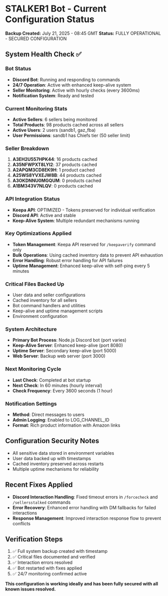 # STALKER1 Bot - Current Configuration Status
**Backup Created:** July 21, 2025 - 08:45 GMT
**Status:** FULLY OPERATIONAL - SECURED CONFIGURATION

## System Health Check ✅

### Bot Status
- **Discord Bot**: Running and responding to commands
- **24/7 Operation**: Active with enhanced keep-alive system
- **Seller Monitoring**: Active with hourly checks (every 3600ms)
- **Notification System**: Ready and tested

### Current Monitoring Stats
- **Active Sellers**: 6 sellers being monitored
- **Total Products**: 98 products cached across all sellers
- **Active Users**: 2 users (sandb1, gaz_fba)
- **User Permissions**: sandb1 has Chiefs tier (50 seller limit)

### Seller Breakdown
1. **A3EH2U557HPK44**: 16 products cached
2. **A35NFWPXT8LYI2**: 37 products cached  
3. **A2APQM3CD8EK9H**: 1 product cached
4. **A25WS8YVXEJW8B**: 44 products cached
5. **A3OKDNNU0MGQUM**: 0 products cached
6. **A1BM343V7NLQV**: 0 products cached

### API Integration Status
- **Keepa API**: OPTIMIZED - Tokens preserved for individual verification
- **Discord API**: Active and stable
- **Keep-Alive System**: Multiple redundant mechanisms running

### Key Optimizations Applied
- **Token Management**: Keepa API reserved for `/keepaverify` command only
- **Bulk Operations**: Using cached inventory data to prevent API exhaustion  
- **Error Handling**: Robust error handling for API failures
- **Uptime Management**: Enhanced keep-alive with self-ping every 5 minutes

### Critical Files Backed Up
- User data and seller configurations
- Cached inventory for all sellers
- Bot command handlers and utilities
- Keep-alive and uptime management scripts
- Environment configuration

### System Architecture
- **Primary Bot Process**: Node.js Discord bot (port varies)
- **Keep-Alive Server**: Enhanced keep-alive (port 8080)
- **Uptime Server**: Secondary keep-alive (port 5000) 
- **Web Server**: Backup web server (port 3000)

### Next Monitoring Cycle
- **Last Check**: Completed at bot startup
- **Next Check**: In 60 minutes (hourly interval)
- **Check Frequency**: Every 3600 seconds (1 hour)

### Notification Settings
- **Method**: Direct messages to users
- **Admin Logging**: Enabled to LOG_CHANNEL_ID
- **Format**: Rich product information with Amazon links

## Configuration Security Notes
- All sensitive data stored in environment variables
- User data backed up with timestamps
- Cached inventory preserved across restarts
- Multiple uptime mechanisms for reliability

## Recent Fixes Applied
- **Discord Interaction Handling**: Fixed timeout errors in `/forcecheck` and `/sellersstalked` commands
- **Error Recovery**: Enhanced error handling with DM fallbacks for failed interactions
- **Response Management**: Improved interaction response flow to prevent conflicts

## Verification Steps
1. ✅ Full system backup created with timestamp
2. ✅ Critical files documented and verified
3. ✅ Interaction errors resolved
4. ✅ Bot restarted with fixes applied
5. ✅ 24/7 monitoring confirmed active

**This configuration is working ideally and has been fully secured with all known issues resolved.**